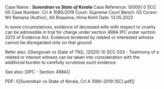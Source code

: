 Case Name : ***Surendran vs State of Kerala***
Case Reference: (0000) 0 SCC 00
Case Number: Crl A 1080/2019
Court: Supreme Court
Bench: 03
Coram: NV Ramana (Author), AS Bopanna, Hima Kohli
Date: 13.05.2022

In some circumstances, evidence of deceased wife with respect to cruelty can be admissible in trial for charge under section 498A IPC under section 32(1) of Evidence Act.
Evidence tendered by related or interested witness cannot be disregarded only on that ground


Refer also:
[[Ilangovan vs State of TN]], (2020) 10 SCC 533 - Testimony of a related or interest witness can be taken into consideration with the additional burden to carefully scrutinise such evidence

See also:
[[IPC - Section 498A]]

PDF:
![[Surendran vs State of Kerala, Crl A 1080-2019 (SC).pdf]]
